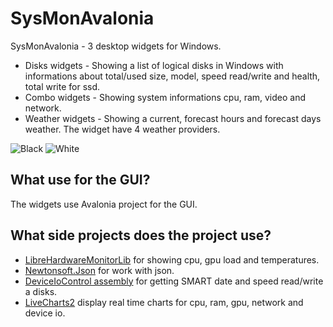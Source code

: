 # SysMonAvalonia
SysMonAvalonia - 3 desktop widgets for Windows.
- Disks widgets - Showing a list of logical disks in Windows with informations about total/used size, model, speed read/write and health, total write for ssd.
- Combo widgets - Showing system informations cpu, ram, video and network.
- Weather widgets - Showing a current, forecast hours and forecast days weather. The widget have 4 weather providers.

![Black](https://user-images.githubusercontent.com/20283004/134173483-9ab5921f-02f2-47da-b894-f3af8d502ab7.PNG) ![White](https://user-images.githubusercontent.com/20283004/134173497-1a5c459e-49b8-4412-81ce-31152cc174b3.PNG)

## What use for the GUI?
The widgets use Avalonia project for the GUI.

## What side projects does the project use?
- [LibreHardwareMonitorLib](https://github.com/LibreHardwareMonitor/LibreHardwareMonitor) for showing cpu, gpu load and temperatures.
- [Newtonsoft.Json](https://github.com/JamesNK/Newtonsoft.Json) for work with json.
- [DeviceIoControl assembly](https://github.com/DKorablin/DeviceIoControl#deviceiocontrol-assembly) for getting SMART date and speed read/write a disks.
- [LiveCharts2](https://github.com/beto-rodriguez/LiveCharts2) display real time charts for cpu, ram, gpu, network and device io.
